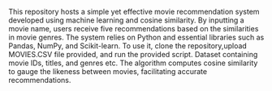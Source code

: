 This repository hosts a simple yet effective movie recommendation system developed using machine learning and cosine similarity. By inputting a movie name, users receive five recommendations based on the similarities in movie genres. The system relies on Python and essential libraries such as Pandas, NumPy, and Scikit-learn. To use it, clone the repository,upload MOVIES.CSV file provided, and run the provided script. Dataset containing movie IDs, titles, and genres etc. The algorithm computes cosine similarity to gauge the likeness between movies, facilitating accurate recommendations.

